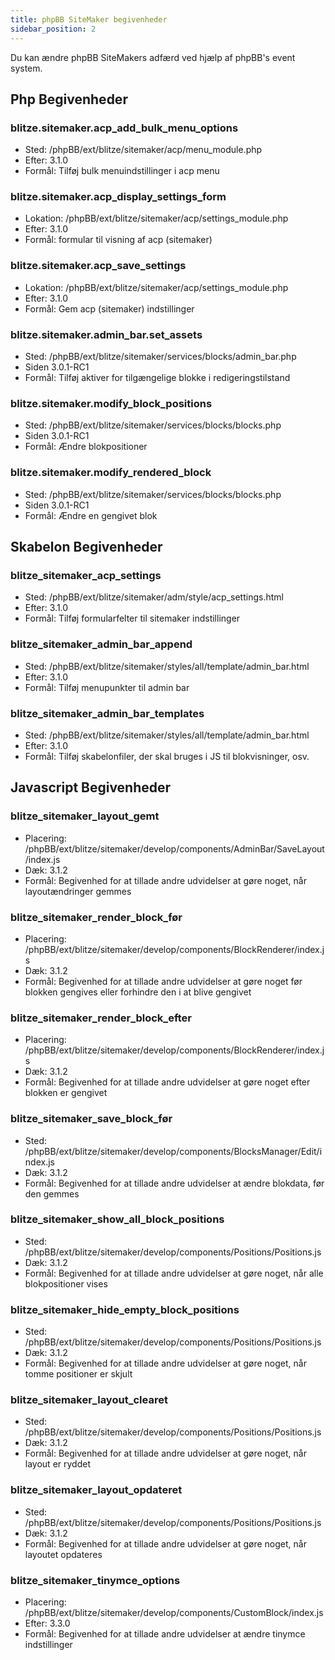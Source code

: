 ```yaml
---
title: phpBB SiteMaker begivenheder
sidebar_position: 2
---
```


Du kan ændre phpBB SiteMakers adfærd ved hjælp af phpBB's event system.

## Php Begivenheder

### blitze.sitemaker.acp_add_bulk_menu_options

-   Sted: /phpBB/ext/blitze/sitemaker/acp/menu_module.php
-   Efter: 3.1.0
-   Formål: Tilføj bulk menuindstillinger i acp menu

### blitze.sitemaker.acp_display_settings_form

-   Lokation: /phpBB/ext/blitze/sitemaker/acp/settings_module.php
-   Efter: 3.1.0
-   Formål: formular til visning af acp (sitemaker)

### blitze.sitemaker.acp_save_settings

-   Lokation: /phpBB/ext/blitze/sitemaker/acp/settings_module.php
-   Efter: 3.1.0
-   Formål: Gem acp (sitemaker) indstillinger

### blitze.sitemaker.admin_bar.set_assets

-   Sted: /phpBB/ext/blitze/sitemaker/services/blocks/admin_bar.php
-   Siden 3.0.1-RC1
-   Formål: Tilføj aktiver for tilgængelige blokke i redigeringstilstand

### blitze.sitemaker.modify_block_positions

-   Sted: /phpBB/ext/blitze/sitemaker/services/blocks/blocks.php
-   Siden 3.0.1-RC1
-   Formål: Ændre blokpositioner

### blitze.sitemaker.modify_rendered_block

-   Sted: /phpBB/ext/blitze/sitemaker/services/blocks/blocks.php
-   Siden 3.0.1-RC1
-   Formål: Ændre en gengivet blok

## Skabelon Begivenheder

### blitze_sitemaker_acp_settings

-   Sted: /phpBB/ext/blitze/sitemaker/adm/style/acp_settings.html
-   Efter: 3.1.0
-   Formål: Tilføj formularfelter til sitemaker indstillinger

### blitze_sitemaker_admin_bar_append

-   Sted: /phpBB/ext/blitze/sitemaker/styles/all/template/admin_bar.html
-   Efter: 3.1.0
-   Formål: Tilføj menupunkter til admin bar

### blitze_sitemaker_admin_bar_templates

-   Sted: /phpBB/ext/blitze/sitemaker/styles/all/template/admin_bar.html
-   Efter: 3.1.0
-   Formål: Tilføj skabelonfiler, der skal bruges i JS til blokvisninger, osv.

## Javascript Begivenheder

### blitze_sitemaker_layout_gemt

-   Placering: /phpBB/ext/blitze/sitemaker/develop/components/AdminBar/SaveLayout/index.js
-   Dæk: 3.1.2
-   Formål: Begivenhed for at tillade andre udvidelser at gøre noget, når layoutændringer gemmes

### blitze_sitemaker_render_block_før

-   Placering: /phpBB/ext/blitze/sitemaker/develop/components/BlockRenderer/index.js
-   Dæk: 3.1.2
-   Formål: Begivenhed for at tillade andre udvidelser at gøre noget før blokken gengives eller forhindre den i at blive gengivet

### blitze_sitemaker_render_block_efter

-   Placering: /phpBB/ext/blitze/sitemaker/develop/components/BlockRenderer/index.js
-   Dæk: 3.1.2
-   Formål: Begivenhed for at tillade andre udvidelser at gøre noget efter blokken er gengivet

### blitze_sitemaker_save_block_før

-   Sted: /phpBB/ext/blitze/sitemaker/develop/components/BlocksManager/Edit/index.js
-   Dæk: 3.1.2
-   Formål: Begivenhed for at tillade andre udvidelser at ændre blokdata, før den gemmes

### blitze_sitemaker_show_all_block_positions

-   Sted: /phpBB/ext/blitze/sitemaker/develop/components/Positions/Positions.js
-   Dæk: 3.1.2
-   Formål: Begivenhed for at tillade andre udvidelser at gøre noget, når alle blokpositioner vises

### blitze_sitemaker_hide_empty_block_positions

-   Sted: /phpBB/ext/blitze/sitemaker/develop/components/Positions/Positions.js
-   Dæk: 3.1.2
-   Formål: Begivenhed for at tillade andre udvidelser at gøre noget, når tomme positioner er skjult

### blitze_sitemaker_layout_clearet

-   Sted: /phpBB/ext/blitze/sitemaker/develop/components/Positions/Positions.js
-   Dæk: 3.1.2
-   Formål: Begivenhed for at tillade andre udvidelser at gøre noget, når layout er ryddet

### blitze_sitemaker_layout_opdateret

-   Sted: /phpBB/ext/blitze/sitemaker/develop/components/Positions/Positions.js
-   Dæk: 3.1.2
-   Formål: Begivenhed for at tillade andre udvidelser at gøre noget, når layoutet opdateres

### blitze_sitemaker_tinymce_options

-   Placering: /phpBB/ext/blitze/sitemaker/develop/components/CustomBlock/index.js
-   Efter: 3.3.0
-   Formål: Begivenhed for at tillade andre udvidelser at ændre tinymce indstillinger
